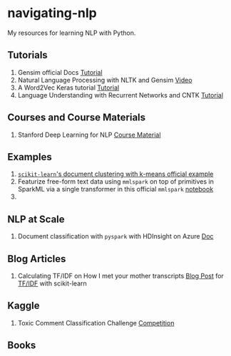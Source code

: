 # navigating-nlp

My resources for learning NLP with Python.

## Tutorials

1.  Gensim official Docs [Tutorial](https://radimrehurek.com/gensim/tutorial.html)
2.  Natural Language Processing with NLTK and Gensim [Video](https://www.youtube.com/watch?v=itKNpCPHq3I)
3.  A Word2Vec Keras tutorial [Tutorial](http://adventuresinmachinelearning.com/word2vec-keras-tutorial/)
4.  Language Understanding with Recurrent Networks and CNTK [Tutorial](https://cntk.ai/pythondocs/CNTK_202_Language_Understanding.html)

## Courses and Course Materials

1.  Stanford Deep Learning for NLP [Course Material](http://cs224d.stanford.edu/syllabus.html)

## Examples

1.  [`scikit-learn`'s document clustering with k-means official example](http://scikit-learn.org/stable/auto_examples/text/document_clustering.html#sphx-glr-auto-examples-text-document-clustering-py)
2.  Featurize free-form text data using `mmlspark` on top of primitives in SparkML via a single transformer in this official `mmlspark` [notebook](https://github.com/Azure/mmlspark/blob/master/notebooks/samples/201%20-%20Amazon%20Book%20Reviews%20-%20TextFeaturizer.ipynb)
3.  

## NLP at Scale

1.  Document classification with `pyspark` with HDInsight on Azure [Doc](https://docs.microsoft.com/en-us/azure/hdinsight/hdinsight-apache-spark-ipython-notebook-machine-learning)

## Blog Articles

1.  Calculating TF/IDF on How I met your mother transcripts [Blog Post](http://www.markhneedham.com/blog/2015/02/15/pythonscikit-learn-calculating-tfidf-on-how-i-met-your-mother-transcripts/) for [TF/IDF](https://en.wikipedia.org/wiki/Tf%E2%80%93idf) with scikit-learn

## Kaggle

1.  Toxic Comment Classification Challenge [Competition](https://www.kaggle.com/c/jigsaw-toxic-comment-classification-challenge)

## Books


